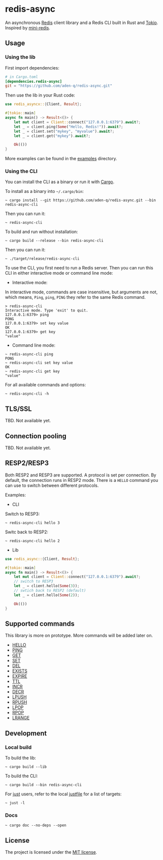# redis-async

An asynchronous [Redis][18] client library and a Redis CLI built in Rust and [Tokio][1]. Inspired by [mini-redis][2].

## Usage

### Using the lib

First import dependencies:

```TOML
# in Cargo.toml
[dependencies.redis-async]
git = "https://github.com/aden-q/redis-async.git"
```

Then use the lib in your Rust code:

```Rust
use redis_asyncx::{Client, Result};

#[tokio::main]
async fn main() -> Result<()> {
    let mut client = Client::connect("127.0.0.1:6379").await?;
    let _ = client.ping(Some("Hello, Redis!")).await?;
    let _ = client.set("mykey", "myvalue").await?;
    let _ = client.get("mykey").await?;

    Ok(())
}
```

More examples can be found in the [examples](./examples/) directory.

### Using the CLI

You can install the CLI as a binary or run it with [Cargo][3].

To install as a binary into `~/.cargo/bin`:

```shell
~ cargo install --git https://github.com/aden-q/redis-async.git --bin redis-async-cli
```

Then you can run it:

```shell
~ redis-async-cli
```

To build and run without installation:

```shell
~ cargo build --release --bin redis-async-cli
```

Then you can run it:

```shell
~ ./target/release/redis-async-cli
```

To use the CLI, you first need to run a Redis server. Then you can run this CLI in either interactive mode or command line mode:

+ Interactive mode:

In interactive mode, commands are case insensitive, but arguments are not, which means, `Ping`, `ping`, `PING` they refer to the same Redis command.

```shell
> redis-async-cli
Interactive mode. Type 'exit' to quit.
127.0.0.1:6379> ping
PONG
127.0.0.1:6379> set key value    
OK
127.0.0.1:6379> get key
"value"
```

+ Command line mode:

```shell
~ redis-async-cli ping
PONG
~ redis-async-cli set key value
OK
~ redis-async-cli get key
"value"
```

For all available commands and options:

```shell
~ redis-async-cli -h
```

## TLS/SSL

TBD. Not available yet.

## Connection pooling

TBD. Not available yet.

## RESP2/RESP3

Both RESP2 and RESP3 are supported. A protocol is set per connection.
By default, the connection runs in RESP2 mode. There is a `HELLO` command you can
use to switch between different protocols.

Examples:

+ CLI

Switch to RESP3:

```shell
~ redis-async-cli hello 3
```

Switc back to RESP2:

```shell
~ redis-async-cli hello 2
```

+ Lib

```Rust
use redis_async::{Client, Result};

#[tokio::main]
async fn main() -> Result<()> {
    let mut client = Client::connect("127.0.0.1:6379").await?;
    // switch to RESP3
    let _ = client.hello(Some(3));
    // swtich back to RESP2 (default)
    let _ = client.hello(Some(2));

    Ok(())
}
```

## Supported commands

This library is more on prototype. More commands will be added later on.

+ [HELLO][20]
+ [PING][4]
+ [GET][5]
+ [SET][6]
+ [DEL][7]
+ [EXISTS][8]
+ [EXPIRE][9]
+ [TTL][10]
+ [INCR][11]
+ [DECR][12]
+ [LPUSH][13]
+ [RPUSH][14]
+ [LPOP][15]
+ [RPOP][16]
+ [LRANGE][17]

## Development

### Local build

To build the lib:

```shell
~ cargo build --lib
```

To build the CLI:

```shell
~ cargo build --bin redis-async-cli
```

For [just][19] users, refer to the local [justfile](./justfile) for a list of targets:

```shell
~ just -l
```

### Docs

```shell
~ cargo doc --no-deps --open
```

## License

The project is licensed under the [MIT license](./LICENSE).

[1]: https://tokio.rs/
[2]: https://github.com/tokio-rs/mini-redis
[3]: https://github.com/rust-lang/cargo
[4]: https://redis.io/docs/latest/commands/ping/
[5]: https://redis.io/docs/latest/commands/get/
[6]: https://redis.io/docs/latest/commands/set/
[7]: https://redis.io/docs/latest/commands/del/
[8]: https://redis.io/docs/latest/commands/exists/
[9]: https://redis.io/docs/latest/commands/expire/
[10]: https://redis.io/docs/latest/commands/ttl/
[11]: https://redis.io/docs/latest/commands/incr/
[12]: https://redis.io/docs/latest/commands/decr/
[13]: https://redis.io/docs/latest/commands/lpush/
[14]: https://redis.io/docs/latest/commands/rpush/
[15]: https://redis.io/docs/latest/commands/lpop/
[16]: https://redis.io/docs/latest/commands/rpop/
[17]: https://redis.io/docs/latest/commands/lrange/
[18]: https://redis.io/
[19]: https://github.com/casey/just
[20]: https://redis.io/docs/latest/commands/hello/
